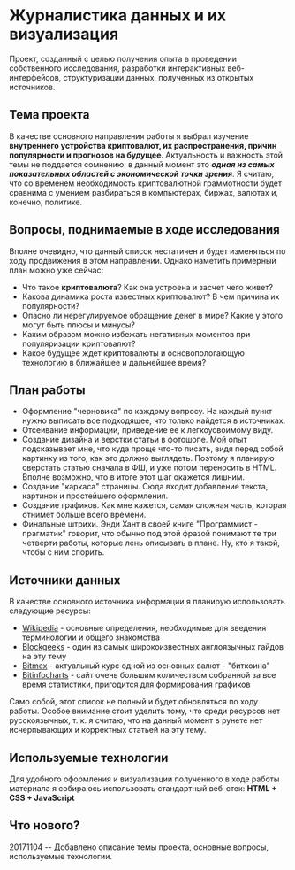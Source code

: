 Журналистика данных и их визуализация
=====================================
Проект, созданный с целью получения опыта в проведении собственного исследования, разработки интерактивных веб-интерфейсов, структуризации данных, полученных из открытых источников.

Тема проекта
------------
В качестве основного направления работы я выбрал изучение **внутреннего устройства криптовалют, их распространения, причин популярности и прогнозов на будущее**. Актуальность и важность этой темы не поддается сомнению: в данный момент это ***одная из самых показательных областей с экономической точки зрения***. Я считаю, что со временем необходимость криптовалютной граммотности будет сравнима с умением разбираться в компьютерах, биржах, валютах и, конечно, политике.

Вопросы, поднимаемые в ходе исследования
---------------------------------------
Вполне очевидно, что данный список нестатичен и будет изменяться по ходу продвижения в этом направлении. Однако наметить примерный план можно уже сейчас:
* Что такое **криптовалюта**? Как она устроена и засчет чего живет?
* Какова динамика роста известных криптовалют? В чем причина их популярности?
* Опасно ли нерегулируемое обращение денег в мире? Какие у этого могут быть плюсы и минусы?
* Каким образом можно избежать негативных моментов при популяризации криптовалют?
* Какое будущее ждет криптовалюты и основопологающую технологию в ближайшее и дальнейшее время?

План работы
-----------
* Оформление "черновика" по каждому вопросу. На каждый пункт нужно выписать все подходящее, что только найдется в источниках. 
* Отсеивание информации, приведение ее к легкоусвоимому виду. 
* Создание дизайна и верстки статьи в фотошопе. Мой опыт подсказывает мне, что куда проще что-то писать, видя перед собой картинку из того, как это должно выглядеть. Поэтому я планирую сверстать статью сначала в ФШ, и уже потом переносить в HTML. Вполне возможно, что в итоге этот шаг окажется лишним.
* Создание "каркаса" страницы. Сюда входит добавление текста, картинок и простейшего оформления. 
* Создание графиков. Как мне кажется, самая сложная часть, которая отнимет больше всего времени.
* Финальные штрихи. Энди Хант в своей книге "Программист - прагматик" говорит, что обычно под этой фразой понимают те три четверти работы, которые лень описывать в плане. Ну, кто я такой, чтобы с ним спорить.

Источники данных
----------------

В качестве основного источника информации я планирую использовать следующие ресурсы:
* [Wikipedia](en.wikipedia.org/wiki/Cryptocurrency) - основные определения, необходимые для введения терминологии и общего знакомства 
* [Blockgeeks](blockgeeks.com/guides/what-is-cryptocurrency) - один из самых широкоизвестных англоязычных гайдов на эту тему
* [Bitmex](bitmex.com/app/trade/XBTUSD) - актуальный курс одной из основных валют - "биткоина"
* [Bitinfocharts](bitinfocharts.com) - сайт очень большим количеством собранной за все время статистики, пригодится для формирования графиков

Само собой, этот список не полный и будет обновляться по ходу работы. Особое внимание стоит уделить тому, что среди ресурсов нет русскоязычных, т. к. я считаю, что на данный момент в рунете нет исчерпывающих и корректных статьей на эту тему.


Используемые технологии
----------------------

Для удобного оформления и визуализации полученного в ходе работы материала я собираюсь использовать стандартный веб-стек: **HTML + CSS + JavaScript**

Что нового?
----------
20171104 -- Добавлено описание темы проекта, основные вопросы, используемые технологии. 
